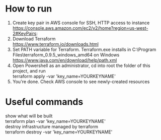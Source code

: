 # How to run
1. Create key pair in AWS console for SSH, HTTP access to instance <br />
	https://console.aws.amazon.com/ec2/v2/home?region=us-west-2#KeyPairs:
2. Download Terraform <br />
	https://www.terraform.io/downloads.html
3. Set PATH variable for Terraform. Terraform.exe installs in C:\Program Files\terraform_0.9.5_windows_amd64 on Windows <br />
	https://www.java.com/en/download/help/path.xml
4. Open Powershell as an administrator, cd into root the folder of this project, and run <br />
	terraform apply -var 'key_name=YOURKEYNAME'
5. You're done. Check AWS console to see newly-created resources

# Useful commands
show what will be built <br />
terraform plan -var 'key_name=YOURKEYNAME' <br />
destroy infrastructure managed by terraform <br />
terraform destroy -var 'key_name=YOURKEYNAME'